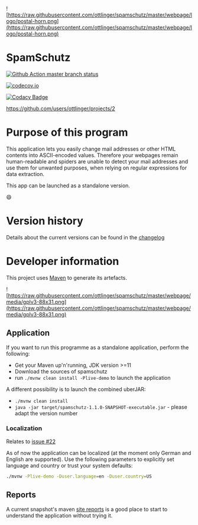 ![https://raw.githubusercontent.com/ottlinger/spamschutz/master/webpage/logo/postal-horn.png](https://raw.githubusercontent.com/ottlinger/spamschutz/master/webpage/logo/postal-horn.png)
# SpamSchutz

[![Github Action master branch status](https://github.com/ottlinger/spamschutz/actions/workflows/maven.yml/badge.svg?branch=master)](https://github.com/ottlinger/spamschutz/actions)

[![codecov.io](https://codecov.io/github/ottlinger/spamschutz/coverage.svg?branch=master)](https://codecov.io/github/ottlinger/spamschutz?branch=master)

[![Codacy Badge](https://app.codacy.com/project/badge/Grade/93ad105bf87d4261a5fca994c4d56af3)](https://app.codacy.com/gh/ottlinger/spamschutz/dashboard)

https://github.com/users/ottlinger/projects/2

# Purpose of this program

This application lets you easily change mail addresses or other HTML contents into ASCII-encoded values. Therefore your webpages remain human-readable and spiders are unable to detect your mail addresses and use them for unwanted purposes, when relying on regular expressions for data extraction.

This app can be launched as a standalone version.

:smile:

# Version history

Details about the current versions can be found in the [changelog](CHANGES.md)

# Developer information

This project uses [Maven](https://maven.apache.org "Official Maven website") to generate its artefacts.

![https://raw.githubusercontent.com/ottlinger/spamschutz/master/webpage/media/gplv3-88x31.png](https://raw.githubusercontent.com/ottlinger/spamschutz/master/webpage/media/gplv3-88x31.png)

## Application
If you want to run this programme as a standalone application, perform the following:

  * Get your Maven up'n'running, JDK version >=11
  * Download the sources of spamschutz
  * run ```./mvnw clean install -Plive-demo``` to launch the application

A different possibility is to launch the combined uberJAR:

  * ```./mvnw clean install```
  * ```java -jar target/spamschutz-1.1.0-SNAPSHOT-executable.jar``` - please adapt the version number

### Localization

Relates to [issue #22](../../issues/22)

  As of now the application can be localized (at the moment only German and English are supported). Use the following parameters to explicitly set language and country or trust your system defaults:
```bash
./mvnw -Plive-demo -Duser.language=en -Duser.country=US
```

## Reports

A current snapshot's maven [site reports](https://ottlinger.github.io/spamschutz/) is a good place to start to understand the application without trying it.
